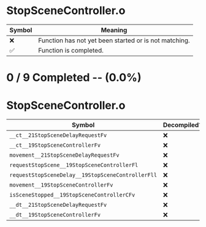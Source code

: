# StopSceneController.o
| Symbol | Meaning 
| ------------- | ------------- 
| :x: | Function has not yet been started or is not matching. 
| :white_check_mark: | Function is completed. 


# 0 / 9 Completed -- (0.0%)
# StopSceneController.o
| Symbol | Decompiled? |
| ------------- | ------------- |
| `__ct__21StopSceneDelayRequestFv` | :x: |
| `__ct__19StopSceneControllerFv` | :x: |
| `movement__21StopSceneDelayRequestFv` | :x: |
| `requestStopScene__19StopSceneControllerFl` | :x: |
| `requestStopSceneDelay__19StopSceneControllerFll` | :x: |
| `movement__19StopSceneControllerFv` | :x: |
| `isSceneStopped__19StopSceneControllerCFv` | :x: |
| `__dt__21StopSceneDelayRequestFv` | :x: |
| `__dt__19StopSceneControllerFv` | :x: |
